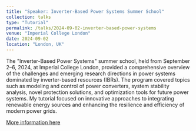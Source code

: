 ```yaml
---
title: "Speaker: Inverter-Based Power Systems Summer School"
collection: talks
type: "Tutorial"
permalink: /talks/2024-09-02-inverter-based-power-systems
venue: "Imperial College London"
date: 2024-09-02
location: "London, UK"
---
```

The "Inverter-Based Power Systems" summer school, held from September 2–6, 2024, at Imperial College London, provided a comprehensive overview of the challenges and emerging research directions in power systems dominated by inverter-based resources (IBRs). The program covered topics such as modeling and control of power converters, system stability analysis, novel protection solutions, and optimization tools for future power systems. My tutorial focused on innovative approaches to integrating renewable energy sources and enhancing the resilience and efficiency of modern power grids.

[More information here](https://www.imperial.ac.uk/admin-services/continuing-professional-development/short-courses/eng/electrical/imperial-summer-school-on-ibr-dominated-power-systems/)